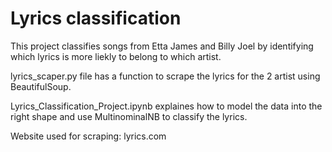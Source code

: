 # Lyrics classification 

This project classifies songs from Etta James and Billy Joel by identifying which lyrics is more liekly to belong to which artist. 

lyrics_scaper.py file has a function to scrape the lyrics for the 2 artist using BeautifulSoup.

Lyrics_Classification_Project.ipynb explaines how to model the data into the right shape and use MultinominalNB to classify the lyrics.

Website used for scraping: lyrics.com 
